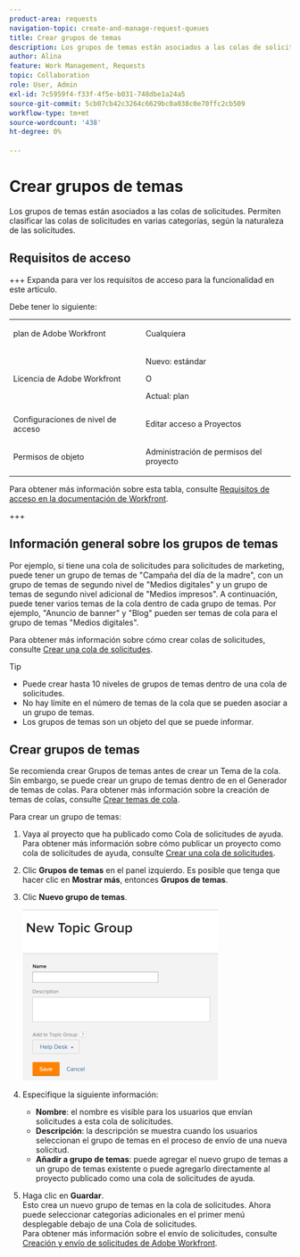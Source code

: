 ```yaml
---
product-area: requests
navigation-topic: create-and-manage-request-queues
title: Crear grupos de temas
description: Los grupos de temas están asociados a las colas de solicitudes. Permiten clasificar las colas de solicitudes en varias categorías, según la naturaleza de las solicitudes.
author: Alina
feature: Work Management, Requests
topic: Collaboration
role: User, Admin
exl-id: 7c5959f4-f33f-4f5e-b031-748dbe1a24a5
source-git-commit: 5cb07cb42c3264c6629bc0a038c0e70ffc2cb509
workflow-type: tm+mt
source-wordcount: '438'
ht-degree: 0%

---
```


# Crear grupos de temas

<!-- Audited: 2/2024 -->

Los grupos de temas están asociados a las colas de solicitudes. Permiten clasificar las colas de solicitudes en varias categorías, según la naturaleza de las solicitudes.

## Requisitos de acceso

+++ Expanda para ver los requisitos de acceso para la funcionalidad en este artículo.

Debe tener lo siguiente:

<table style="table-layout:auto"> 
 <col> 
 <col> 
 <tbody> 
  <tr> 
   <td role="rowheader">plan de Adobe Workfront</td> 
   <td> <p>Cualquiera </p> </td> 
  </tr> 
  <tr> 
   <td role="rowheader"> <p role="rowheader">Licencia de Adobe Workfront</p> </td> 
   <td>   
      <p>Nuevo: estándar</p>
      <p>O</p> 
      <p>Actual: plan</p>
 </td> 
  </tr> 
  <tr> 
   <td role="rowheader">Configuraciones de nivel de acceso</td> 
   <td> <p>Editar acceso a Proyectos</p> </td> 
  </tr> 
  <tr> 
   <td role="rowheader">Permisos de objeto</td> 
   <td> <p> Administración de permisos del proyecto</p> </td> 
  </tr> 
 </tbody> 
</table>

Para obtener más información sobre esta tabla, consulte [Requisitos de acceso en la documentación de Workfront](/help/quicksilver/administration-and-setup/add-users/access-levels-and-object-permissions/access-level-requirements-in-documentation.md).

+++

## Información general sobre los grupos de temas

Por ejemplo, si tiene una cola de solicitudes para solicitudes de marketing, puede tener un grupo de temas de &quot;Campaña del día de la madre&quot;, con un grupo de temas de segundo nivel de &quot;Medios digitales&quot; y un grupo de temas de segundo nivel adicional de &quot;Medios impresos&quot;. A continuación, puede tener varios temas de la cola dentro de cada grupo de temas. Por ejemplo, &quot;Anuncio de banner&quot; y &quot;Blog&quot; pueden ser temas de cola para el grupo de temas &quot;Medios digitales&quot;.

Para obtener más información sobre cómo crear colas de solicitudes, consulte [Crear una cola de solicitudes](../../../manage-work/requests/create-and-manage-request-queues/create-request-queue.md).

>[!TIP]
>
>* Puede crear hasta 10 niveles de grupos de temas dentro de una cola de solicitudes.
>* No hay límite en el número de temas de la cola que se pueden asociar a un grupo de temas.
>* Los grupos de temas son un objeto del que se puede informar.
>

## Crear grupos de temas

Se recomienda crear Grupos de temas antes de crear un Tema de la cola. Sin embargo, se puede crear un grupo de temas dentro de en el Generador de temas de colas. Para obtener más información sobre la creación de temas de colas, consulte [Crear temas de cola](../../../manage-work/requests/create-and-manage-request-queues/create-queue-topics.md).

Para crear un grupo de temas:

1. Vaya al proyecto que ha publicado como Cola de solicitudes de ayuda.\
   Para obtener más información sobre cómo publicar un proyecto como cola de solicitudes de ayuda, consulte [Crear una cola de solicitudes](../../../manage-work/requests/create-and-manage-request-queues/create-request-queue.md).

1. Clic **Grupos de temas** en el panel izquierdo. Es posible que tenga que hacer clic en **Mostrar más**, entonces **Grupos de temas**.
1. Clic **Nuevo grupo de temas**.

   ![](assets/new-topic-group-box-nwe-350x306.png)

1. Especifique la siguiente información:

   * **Nombre**: el nombre es visible para los usuarios que envían solicitudes a esta cola de solicitudes.
   * **Descripción**: la descripción se muestra cuando los usuarios seleccionan el grupo de temas en el proceso de envío de una nueva solicitud.
   * **Añadir a grupo de temas**: puede agregar el nuevo grupo de temas a un grupo de temas existente o puede agregarlo directamente al proyecto publicado como una cola de solicitudes de ayuda.

1. Haga clic en **Guardar**.\
   Esto crea un nuevo grupo de temas en la cola de solicitudes. Ahora puede seleccionar categorías adicionales en el primer menú desplegable debajo de una Cola de solicitudes.\
   Para obtener más información sobre el envío de solicitudes, consulte [Creación y envío de solicitudes de Adobe Workfront](../../../manage-work/requests/create-requests/create-submit-requests.md).
